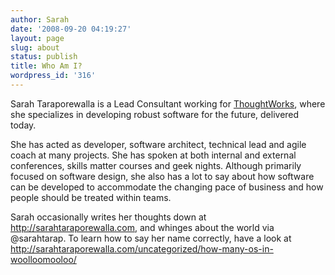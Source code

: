 ```yaml
---
author: Sarah
date: '2008-09-20 04:19:27'
layout: page
slug: about
status: publish
title: Who Am I?
wordpress_id: '316'
---
```


Sarah Taraporewalla is a Lead Consultant working for <a href="http://thoughtworks.com" title="ThoughtWorks">ThoughtWorks</a>, where she specializes in developing robust software for the future, delivered today. 

She has acted as developer, software architect, technical lead and agile coach at many projects. She has spoken at both internal and external conferences, skills matter courses and geek nights. Although primarily focused on software design, she also has a lot to say about how software can be developed to accommodate the changing pace of business and how people should be treated within teams.

Sarah occasionally writes her thoughts down at <a href="http://sarahtaraporewalla.com">http://sarahtaraporewalla.com</a>, and whinges about the world via @sarahtarap. To learn how to say her name correctly, have a look at <a href="http://sarahtaraporewalla.com/uncategorized/how-many-os-in-woolloomooloo/">http://sarahtaraporewalla.com/uncategorized/how-many-os-in-woolloomooloo/</a>